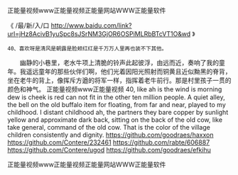 
正能量视频www正能量视频正能量网站WWW正能量软件




《 /最/新/入/口  http://www.baidu.com/link?url=jHz8AcivB1yuSpc8sJSrNM3GjOR6OSPiMLRbBTcVT1O&wd 》




	40、喜欢呀是清风是朝露是脸颊红红是千万万人里再也装不下其他。
　　幽静的小巷里，老水牛项上清脆的铃声此起彼浮，由远而近，奏响了我的童年。我遥远童年的那些伙伴们啊，他们光着因阳光照射而铜黄且近似黝黑的脊背，坐在老牛的背上，像挥斥方遒的将军一样，指挥着老牛前行。那是村里孩子一贯的颜色和神气。
正能量视频www正能量视频
40, like ah is the wind is morning dew is cheek is red can not fit in the other ten million people.
A quiet alley, the bell on the old buffalo item for floating, from far and near, played to my childhood.
I distant childhood ah, the partners they bare copper by sunlight yellow and approximate dark back, sitting on the back of the old cow, like take general, command of the old cow.
That is the color of the village children consistently and dignity.
https://github.com/goodraes/haxxon
https://github.com/Contere/232461
https://github.com/rabte/606887
https://github.com/Contere/ugod
https://github.com/goodraes/efkihu





正能量视频www正能量视频正能量网站WWW正能量软件

